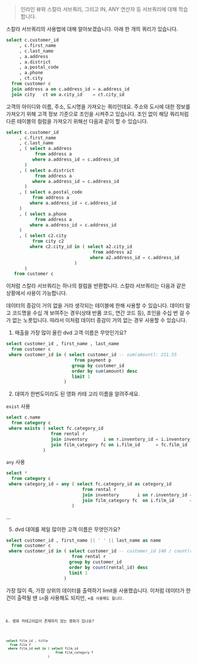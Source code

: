 > 인라인 뷰와 스칼라 서브쿼리, 그리고 IN, ANY 연산자 등 서브쿼리에 대해 학습합니다.

스칼라 서브쿼리의 사용법에 대해 알아보겠습니다. 아래 한 개의 쿼리가 있습니다.

```sql
select c.customer_id 
     , c.first_name 
     , c.last_name 
     , a.address 
     , a.district 
     , a.postal_code 
     , a.phone 
     , ct.city 
  from customer c 
  join address a on c.address_id = a.address_id 
  join city   ct on a.city_id    = ct.city_id
```

고객의 아이디와 이름, 주소, 도시명을 가져오는 쿼리인데요. 주소와 도시에 대한 정보를 가져오기 위해 고객 정보 기준으로 조인을 시켜주고 있습니다.
조인 없이 해당 쿼리처럼 다른 테이블의 컬럼을 가져오기 위해선 다음과 같이 할 수 있습니다.

```sql
select c.customer_id
     , c.first_name 
     , c.last_name
     , ( select a.address
           from address a 
          where a.address_id = c.address_id 
       )
     , ( select a.district
           from address a 
          where a.address_id = c.address_id 
       )
     , ( select a.postal_code 
          from address a 
         where a.address_id = c.address_id 
     )
     , ( select a.phone 
           from address a 
         where a.address_id = c.address_id 
     )
     , ( select c2.city
          from city c2 
         where c2.city_id in ( select a2.city_id 
                                 from address a2 
                                where a2.address_id = c.address_id
                          )
       )
   from customer c 
```

이처럼 스칼라 서브쿼리는 하나의 컬럼을 반환합니다. 스칼라 서브쿼리는 다음과 같은 상황에서 사용이 가능합니다.

데이터의 증감이 거의 없을 거라 생각되는 테이블에 한해 사용할 수 있습니다.
데이터 말고 코드명을 수십 개 보여주는 경우(상태 반품 코드, 연간 코드 등), 조인을 수십 번 걸 수가 없는 노릇입니다.
따라서 이처럼 데이터 증감이 거의 없는 경우 사용할 수 있습니다.

1. 매출을 가장 많이 올린 dvd 고객 이름은 무엇인가요?

```sql
select customer_id , first_name , last_name 
  from customer c 
 where customer_id in ( select customer_id -- sum(amount): 211.55
                          from payment p 
                         group by customer_id
                         order by sum(amount) desc 
                         limit 1 
                      )
```

2. 대여가 한번도이라도 된 영화 카테 고리 이름을 알려주세요.

<code>exist</code> 사용

```sql
select c.name
  from category c  
 where exists ( select fc.category_id 
                 from rental r 
                 join inventory      i on r.inventory_id = i.inventory_id 
                 join film_category fc on i.film_id      = fc.film_id
              )
```

<code>any</code> 사용

```sql
select *
  from category c 
 where category_id = any ( select fc.category_id as category_id 
                             from rental r 
                             join inventory       i on r.inventory_id = i.inventory_id 
                             join film_category fc  on i.film_id      = fc.film_id
                         )
```

...

5. dvd 대여를 제일 많이한 고객 이름은 무엇인가요?

```sql
select customer_id , first_name || ' ' || last_name as name 
  from customer c 
 where customer_id in ( select customer_id -- customer_id 148 / count(rental_id) 46
                         from rental r 
                        group by customer_id
                        order by count(rental_id) desc
                        limit 1 
                      )
```

가장 많이 즉, 가장 상위의 데이터를 출력하기 limit을 사용했습니다. 이처럼 데이터가 한 건이 출력될 땐 <code>in</code>을 사용해도 되지만,
<code>=<code>를 사용해도 됩니다.

6. 영화 카테고리값이 존재하지 않는 영화가 있나요?
```sql
select film_id , title
  from film f 
 where film_id not in ( select film_id 
                          from film_category f
                      )
```